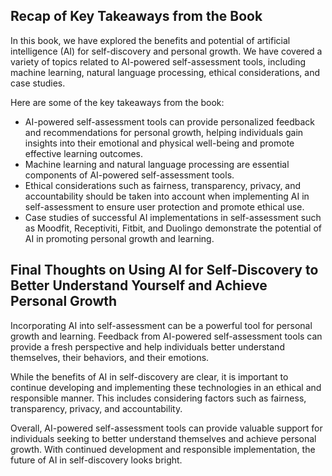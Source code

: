 
Recap of Key Takeaways from the Book
------------------------------------

In this book, we have explored the benefits and potential of artificial intelligence (AI) for self-discovery and personal growth. We have covered a variety of topics related to AI-powered self-assessment tools, including machine learning, natural language processing, ethical considerations, and case studies.

Here are some of the key takeaways from the book:

* AI-powered self-assessment tools can provide personalized feedback and recommendations for personal growth, helping individuals gain insights into their emotional and physical well-being and promote effective learning outcomes.
* Machine learning and natural language processing are essential components of AI-powered self-assessment tools.
* Ethical considerations such as fairness, transparency, privacy, and accountability should be taken into account when implementing AI in self-assessment to ensure user protection and promote ethical use.
* Case studies of successful AI implementations in self-assessment such as Moodfit, Receptiviti, Fitbit, and Duolingo demonstrate the potential of AI in promoting personal growth and learning.

Final Thoughts on Using AI for Self-Discovery to Better Understand Yourself and Achieve Personal Growth
-------------------------------------------------------------------------------------------------------

Incorporating AI into self-assessment can be a powerful tool for personal growth and learning. Feedback from AI-powered self-assessment tools can provide a fresh perspective and help individuals better understand themselves, their behaviors, and their emotions.

While the benefits of AI in self-discovery are clear, it is important to continue developing and implementing these technologies in an ethical and responsible manner. This includes considering factors such as fairness, transparency, privacy, and accountability.

Overall, AI-powered self-assessment tools can provide valuable support for individuals seeking to better understand themselves and achieve personal growth. With continued development and responsible implementation, the future of AI in self-discovery looks bright.